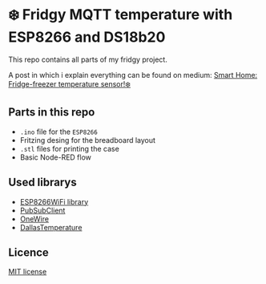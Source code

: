 #  :snowflake: Fridgy MQTT temperature with ESP8266 and DS18b20
This repo contains all parts of my fridgy project.    
  
A post in which i explain everything can be found on medium: [Smart Home: Fridge-freezer temperature sensor!❄️](https://medium.com/@fklement/smart-home-fridge-freezer-temperature-sensor-%EF%B8%8F-2e5d02536869)

## Parts in this repo  
* `.ino` file for the `ESP8266`
* Fritzing desing for the breadboard layout
* `.stl` files for printing the case
* Basic Node-RED flow

## Used librarys
* [ESP8266WiFi library](https://github.com/esp8266/Arduino/tree/master/doc/esp8266wifi)
* [PubSubClient](https://github.com/knolleary/pubsubclient)
* [OneWire](https://github.com/PaulStoffregen/OneWire)
* [DallasTemperature](https://github.com/milesburton/Arduino-Temperature-Control-Library)

## Licence
[MIT license](LICENSE)
